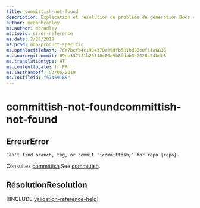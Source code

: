 ```yaml
---
title: committish-not-found
description: Explication et résolution du problème de génération Docs committish-not-found
author: meganbradley
ms.author: mbradley
ms.topic: error-reference
ms.date: 2/26/2019
ms.prod: non-product-specific
ms.openlocfilehash: 76a7bcfb4c1994370ae9dfb581bd90e0f11a6816
ms.sourcegitcommit: 89eb357721b26710e00d9b8fdab3e7628c34bdb6
ms.translationtype: HT
ms.contentlocale: fr-FR
ms.lasthandoff: 03/06/2019
ms.locfileid: "57459185"
---
```

# <a name="committish-not-found"></a><span data-ttu-id="4210f-103">committish-not-found</span><span class="sxs-lookup"><span data-stu-id="4210f-103">committish-not-found</span></span>

## <a name="error"></a><span data-ttu-id="4210f-104">Erreur</span><span class="sxs-lookup"><span data-stu-id="4210f-104">Error</span></span>

`Can't find branch, tag, or commit '{committish}' for repo {repo}.`

<span data-ttu-id="4210f-105">Consultez [committish](https://git-scm.com/docs/gitglossary#gitglossary-aiddefcommit-ishacommit-ishalsocommittish).</span><span class="sxs-lookup"><span data-stu-id="4210f-105">See [committish](https://git-scm.com/docs/gitglossary#gitglossary-aiddefcommit-ishacommit-ishalsocommittish).</span></span>

## <a name="resolution"></a><span data-ttu-id="4210f-106">Résolution</span><span class="sxs-lookup"><span data-stu-id="4210f-106">Resolution</span></span>

<!--make sure to add this file to your includes folder and verify the path-->
[!INCLUDE [validation-reference-help](includes/validation-reference-help.md)]
